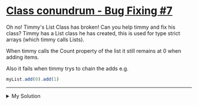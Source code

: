 # [Class conundrum - Bug Fixing #7](https://www.codewars.com/kata/55cd4ce59382498cbd000080)

Oh no! Timmy's List Class has broken! Can you help timmy and fix his class? Timmy has a List class he has created, this
is used for type strict arrays (which timmy calls Lists).

When timmy calls the Count property of the list it still remains at 0 when adding items.

Also it fails when timmy trys to chain the adds e.g.

```js
myList.add(0).add(1)
```

---

<details><summary>My Solution</summary>

```js
class List {
  constructor(type) {
    this.type = type
    this.items = []
    this.count = this.items.length
  }

  add(item) {
    if (typeof item !== this.type) {
      return `This item is not of type: ${this.type}`
    }

    this.items.push(item)
    this.count++

    return this
  }
}
```

</details>
